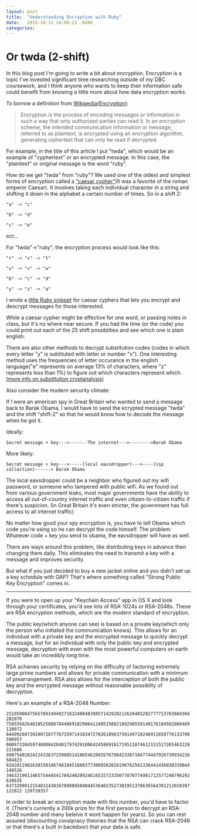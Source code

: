 ```yaml
---
layout: post
title:  "Understanding Encryption with Ruby"
date:   2015-10-11 14:00:22 -0600
categories:
---
```


# Or twda (2-shift)


In this blog post I'm going to write a bit about encryption. Encryption is a topic I've invested significant time researching outside of my DBC coursework, and I think anyone who wants to keep their information safe could benefit from knowing a little more about how data encryption works.

To borrow a definition from [Wikipedia(Encryption)](https://en.wikipedia.org/wiki/Encryption):

> Encryption is the process of encoding messages or information in such a way that only authorized parties can read it. In an encryption scheme, the intended communication information or message, referred to as plaintext, is encrypted using an encryption algorithm, generating ciphertext that can only be read if decrypted.

For example, in the title of this article I put "twda", which would be an example of "cyphertext" or an encrypted message. In this case, the "plaintext" or original message is the word "ruby".

How do we get "twda" from "ruby"? We used one of the oldest and simplest forms of encryption called a ["caesar cypher"](http://practicalcryptography.com/ciphers/caesar-cipher/)(It was a favorite of the roman emperor Caesar). It involves taking each individual character in a string and shifting it down in the alphabet a certain number of times. So in a shift 2:

``` "a" -> "c" ``` 

``` "b" -> "d" ```

``` "c" -> "e" ```

ect...

For "twda"->"ruby", the encryption process would look like this:

``` "r" -> "s" -> "t" ```

``` "u" -> "v" -> "w" ```

``` "b" -> "c" -> "d" ```

``` "y" -> "z" -> "a" ```

I wrote a [little Ruby snippet](https://github.com/gaw1990/gaw1990.github.io/blob/master/blog/blog-week-8/caesar-cypher-ruby.rb) for caesar cyphers that lets you encrypt and descrypt messages for those interested.

While a caesar cypher might be effective for one word, or passing notes in class, but it's no where near secure. If you had the time (or the code) you could print out each of the 25 shift possiblities and see which one is plain english.

There are also other methods to decrypt substitution codes (codes in which every letter "y" is subtituted with letter or number "x"). One interesting method uses the frequencies of letter occurance in the english language("e" represents on average 13% of characters, where "z" represents less than 1%) to figure out which characters represent which. [(more info on substitution cryptanalysis)](http://practicalcryptography.com/cryptanalysis/stochastic-searching/cryptanalysis-caesar-cipher/)

Also consider the modern security climate:

If I were an american spy in Great Britain who wanted to send a message back to Barak Obama, I would have to send the ecrypted message "twda" and the shift "shift-2" so that he would know how to decode the message when he got it.

 Ideally:

``` Secret message + key--->-------The internet--->-------->Barak Obama ```

More likely:

``` Secret message + key--->-----(local eavsdropper)--->----(isp collection)------> Barak Obama ```

The local eavsdropper could be a neighbor who figured out my wifi password, or someone who tampered with public wifi. As we found out from various government leaks, most major governments have the ability to access all out-of-country internet traffic and even citizen-to-citizen traffic if there's suspicion. (In Great Britain it's even stricter, the government has full access to all internet traffic)

No matter how good your spy encryption is, you have to tell Obama which code you're using so he can decrypt the code himself. The problem: Whatever code + key you send to obama, the eavsdropper will have as well.

There are ways around this problem, like distributing keys in advance then changing them daily. This eliminates the need to transmit a key with a message and improves security.

But what if you just decided to buy a new jacket online and you didn't set up a key schedule with GAP? That's where something called "Strong Public Key Encryption" comes in.

-----------------------------------------------------

If you were to open up your "Keychain Access" app in OS X and look through your certificates, you'd see lots of RSA-1024s or RSA-2048s. These are RSA encryption methods, which are the modern standard of encryption.

The public key(which anyone can see) is based on a private key(which only the person who initiated the communication knows). This allows for an individual with a private key and the encrypted message to quickly decrypt a message, but for an individual with only the public key and encrypted message, decryption with even with the most powerful computers on earth would take an incredibly long time.

RSA achieves security by relying on the difficulty of factoring extremely large prime numbers and allows for private communication with a minimum of prearrangement. RSA also allows for the interception of both the public key and the encrypted message without reasonable possiblity of decryption.

Here's an example of a RSA-2048 Number:

``` 2519590847565789349402718324004839857142928212620403202777713783604366202070 7595556264018525880784406918290641249515082189298559149176184502808489120072 8449926873928072877767359714183472702618963750149718246911650776133798590957 0009733045974880842840179742910064245869181719511874612151517265463228221686 9987549182422433637259085141865462043576798423387184774447920739934236584823 8242811981638150106748104516603773060562016196762561338441436038339044149526 3443219011465754445417842402092461651572335077870774981712577246796292638635 6373289912154831438167899885040445364023527381951378636564391212010397122822 120720357 ```

In order to break an encryption made with this number, you'd have to factor it. (There's currently a 200k prize for the first person to decrypt an RSA-2048 number and many beleive it wont happen for years). So you can rest assured (discounting consipracy theories that the NSA can crack RSA-2048 or that there's a built in backdoor) that your data is safe.